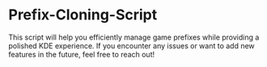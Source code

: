 # Prefix-Cloning-Script
This script will help you efficiently manage game prefixes while providing a polished KDE experience. If you encounter any issues or want to add new features in the future, feel free to reach out!
